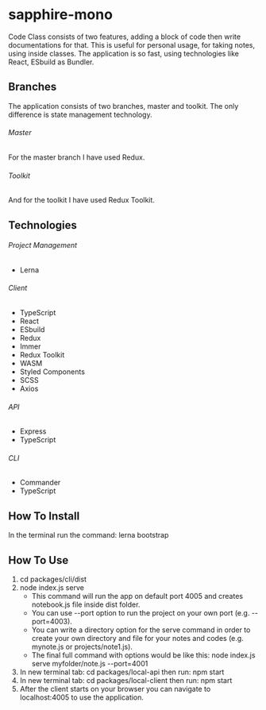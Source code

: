 # sapphire-mono

Code Class consists of two features, adding a block of code then write documentations for that. This is useful for personal usage, for taking notes, using inside classes. The application is so fast, using technologies like React, ESbuild as Bundler.

## Branches
The application consists of two branches, master and toolkit. The only difference is state management technology. 

###### Master
For the master branch I have used Redux.
###### Toolkit
And for the toolkit I have used Redux Toolkit.

## Technologies

###### Project Management
- Lerna
###### Client
- TypeScript
- React
- ESbuild
- Redux
- Immer
- Redux Toolkit
- WASM
- Styled Components
- SCSS
- Axios
###### API
- Express
- TypeScript
###### CLI
- Commander
- TypeScript

## How To Install
In the terminal run the command: lerna bootstrap

## How To Use
1. cd packages/cli/dist
2. node index.js serve 
   - This command will run the app on default port 4005 and creates notebook.js file inside dist folder.
   - You can use --port option to run the project on your own port (e.g. --port=4003).
   - You can write a directory option for the serve command in order to create your own directory and file for your notes and codes (e.g. mynote.js or projects/note1.js).
   - The final full command with options would be like this: node index.js serve myfolder/note.js --port=4001
3. In new terminal tab: cd packages/local-api then run: npm start
4. In new terminal tab: cd packages/local-client then run: npm start
5. After the client starts on your browser you can navigate to localhost:4005 to use the application.
